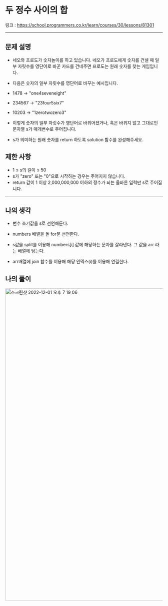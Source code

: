 # 두 정수 사이의 합

링크 : https://school.programmers.co.kr/learn/courses/30/lessons/81301

---

## 문제 설명

- 네오와 프로도가 숫자놀이를 하고 있습니다. 네오가 프로도에게 숫자를 건넬 때 일부 자릿수를 영단어로 바꾼 카드를 건네주면 프로도는 원래 숫자를 찾는 게임입니다.

- 다음은 숫자의 일부 자릿수를 영단어로 바꾸는 예시입니다.

- 1478 → "one4seveneight"
- 234567 → "23four5six7"
- 10203 → "1zerotwozero3"
- 이렇게 숫자의 일부 자릿수가 영단어로 바뀌어졌거나, 혹은 바뀌지 않고 그대로인 문자열 s가 매개변수로 주어집니다.
- s가 의미하는 원래 숫자를 return 하도록 solution 함수를 완성해주세요.

## 제한 사항

- 1 ≤ s의 길이 ≤ 50
- s가 "zero" 또는 "0"으로 시작하는 경우는 주어지지 않습니다.
- return 값이 1 이상 2,000,000,000 이하의 정수가 되는 올바른 입력만 s로 주어집니다.

---

## 나의 생각

- 변수 초기값을 s로 선언해둔다.

- numbers 배열을 돌 for문 선언한다.

- s값을 split를 이용해 numbers[i] 값에 해당하는 문자를 잘라낸다. 그 값을 arr 라는 배열에 담는다.

- arr배열에 join 함수를 이용해 해당 인덱스(i)를 이용해 연결한다.

## 나의 풀이

<img width="1000" alt="스크린샷 2022-12-01 오후 7 19 06" src="https://user-images.githubusercontent.com/94230809/205027645-28d57b9b-8e9f-451c-9863-aed2bd961b2e.png">
